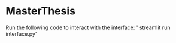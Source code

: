 # MasterThesis

Run the following code to interact with the interface:
' streamlit run interface.py'
